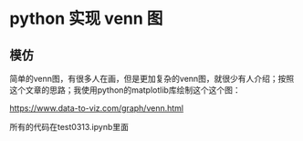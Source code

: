 # python 实现 venn 图

## 模仿

简单的venn图，有很多人在画，但是更加复杂的venn图，就很少有人介绍；按照这个文章的思路；我使用python的matplotlib库绘制这个这个图：

https://www.data-to-viz.com/graph/venn.html

所有的代码在test0313.ipynb里面